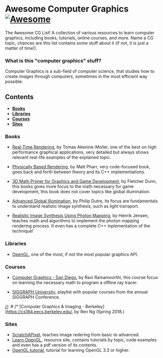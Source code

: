 # Awesome Computer Graphics [![Awesome](https://awesome.re/badge.svg)](https://awesome.re)

The Awesome CG List! A collection of various resources to learn computer graphics, including books, tutorials, online courses, and more. Name a CG topic, chances are this list contains some stuff about it (if not, it is just a matter of time!).

### What is this "computer graphics" stuff?
Computer Graphics is a sub-field of computer science, that studies how to create images through computers, sometimes in the most efficient way possible.


## Contents

* **[Books](#books)** 
* **[Libraries](#libraries)**
* **[Courses](#courses)**
* **[Sites](#sites)**


### Books
* [Real-Time Rendering](https://www.amazon.com/Real-Time-Rendering-Fourth-Tomas-Akenine-M%C3%B6ller/dp/1138627003/ref=sr_1_1?s=books&ie=UTF8&qid=1540516813&sr=1-1&dpID=51iw1UWKNhL&preST=_SX218_BO1,204,203,200_QL40_&dpSrc=srch), by Tomas Akenine-Moller, one of the best on high performance graphical applications, very detailed but always shows relevant real-life examples of the explained topic.

* [Physically Based Rendering](https://www.amazon.com/Physically-Based-Rendering-Theory-Implementation/dp/0128006455/ref=sr_1_1?s=books&ie=UTF8&qid=1540517251&sr=1-1&keywords=physically+based+rendering), by Matt Pharr, very code-focused book, goes back and forth between theory and its C++ implementations.

* [3D Math Primer for Graphics and Game Development](https://www.amazon.com/Math-Primer-Graphics-Game-Development/dp/1568817231/ref=sr_1_1?s=books&ie=UTF8&qid=1540517337&sr=1-1&keywords=3d+math+prime), by Fletcher Dunn, this books gives more focus to the math necessary for game development, this book does not cover topics like global illumination.

* [Advanced Global Illumination](https://www.amazon.com/Advanced-Global-Illumination-Philip-Dutre/dp/1568813074/ref=sr_1_1?s=books&ie=UTF8&qid=1540517779&sr=1-1&keywords=advanced+global), by Philip Dutre, its focus are fundamentals to understand realistic image synthesis, such as light transport.

* [Realistic Image Synthesis Using Photon Mapping](https://www.amazon.com/Realistic-Synthesis-Mapping-Revised-Paperback/dp/B011DC2J3O/ref=sr_1_1?s=books&ie=UTF8&qid=1540518657&sr=1-1&keywords=photon+mapping), by Henrik Jensen, teaches math and algorithms to implement the photon mapping rendering process. It even has a complete C++ inplementation of the technique!

[//]: # ( * Computer Graphics: Principles and Practice, by James Foley.)

[//]: # (* Foundations of 3D Computer Graphics, by Steven Gortler.)

[//]: # (* Computer Graphics Through OpenGL: From Theory to Experiments, by Sumanta Guha.)

[//]: # (* Interactive Computer Graphics: A Top-Down Approach with WebGL, by Edward Angel.)

[//]: # (* OpenGL Programming Guide: The Official Guide to Learning OpenGL, by Dave Shreiner.)


### Libraries
* [OpenGL](https://www.opengl.org/), one of the most, if not the most popular graphics API.

### Courses
* [Computer Graphics - San Diego](https://www.edx.org/course/computer-graphics-uc-san-diegox-cse167x-3), by Ravi Ramamoorthi, this course focus on learning the necessary math to program a offline ray tracer.

* [SIGGRAPH University](https://www.youtube.com/playlist?list=PLUPhVMQuDB_aWSKj7L_-3Ot_nxBze_YMy), playlist with popular courses from the annual SIGGRAPH Conference.

[//]: # (* [Computer Graphics & Imaging - Berkeley](https://cs184.eecs.berkeley.edu/, by Ren Ng (Spring 2018.)


### Sites
* [ScratchAPixel](https://www.scratchapixel.com/index.php?#_=_), teaches image redering from basic to advanced.
* [Learn OpenGL](https://learnopengl.com/), resource site, contains tutorials by topic, code examples and even has a pdf version of its contents.
* [OpenGL tutorial](http://www.opengl-tutorial.org/), tutorial for learning OpenGL 3.3 or higher.



